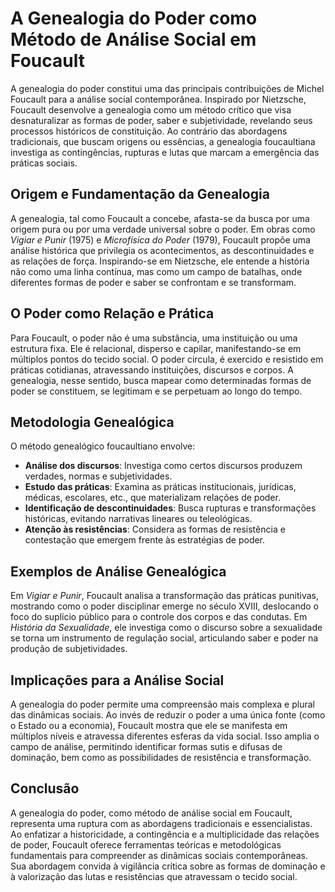 # A Genealogia do Poder como Método de Análise Social em Foucault

A genealogia do poder constitui uma das principais contribuições de Michel Foucault para a análise social contemporânea. Inspirado por Nietzsche, Foucault desenvolve a genealogia como um método crítico que visa desnaturalizar as formas de poder, saber e subjetividade, revelando seus processos históricos de constituição. Ao contrário das abordagens tradicionais, que buscam origens ou essências, a genealogia foucaultiana investiga as contingências, rupturas e lutas que marcam a emergência das práticas sociais.

## Origem e Fundamentação da Genealogia

A genealogia, tal como Foucault a concebe, afasta-se da busca por uma origem pura ou por uma verdade universal sobre o poder. Em obras como *Vigiar e Punir* (1975) e *Microfísica do Poder* (1979), Foucault propõe uma análise histórica que privilegia os acontecimentos, as descontinuidades e as relações de força. Inspirando-se em Nietzsche, ele entende a história não como uma linha contínua, mas como um campo de batalhas, onde diferentes formas de poder e saber se confrontam e se transformam.

## O Poder como Relação e Prática

Para Foucault, o poder não é uma substância, uma instituição ou uma estrutura fixa. Ele é relacional, disperso e capilar, manifestando-se em múltiplos pontos do tecido social. O poder circula, é exercido e resistido em práticas cotidianas, atravessando instituições, discursos e corpos. A genealogia, nesse sentido, busca mapear como determinadas formas de poder se constituem, se legitimam e se perpetuam ao longo do tempo.

## Metodologia Genealógica

O método genealógico foucaultiano envolve:

- **Análise dos discursos**: Investiga como certos discursos produzem verdades, normas e subjetividades.
- **Estudo das práticas**: Examina as práticas institucionais, jurídicas, médicas, escolares, etc., que materializam relações de poder.
- **Identificação de descontinuidades**: Busca rupturas e transformações históricas, evitando narrativas lineares ou teleológicas.
- **Atenção às resistências**: Considera as formas de resistência e contestação que emergem frente às estratégias de poder.

## Exemplos de Análise Genealógica

Em *Vigiar e Punir*, Foucault analisa a transformação das práticas punitivas, mostrando como o poder disciplinar emerge no século XVIII, deslocando o foco do suplício público para o controle dos corpos e das condutas. Em *História da Sexualidade*, ele investiga como o discurso sobre a sexualidade se torna um instrumento de regulação social, articulando saber e poder na produção de subjetividades.

## Implicações para a Análise Social

A genealogia do poder permite uma compreensão mais complexa e plural das dinâmicas sociais. Ao invés de reduzir o poder a uma única fonte (como o Estado ou a economia), Foucault mostra que ele se manifesta em múltiplos níveis e atravessa diferentes esferas da vida social. Isso amplia o campo de análise, permitindo identificar formas sutis e difusas de dominação, bem como as possibilidades de resistência e transformação.

## Conclusão

A genealogia do poder, como método de análise social em Foucault, representa uma ruptura com as abordagens tradicionais e essencialistas. Ao enfatizar a historicidade, a contingência e a multiplicidade das relações de poder, Foucault oferece ferramentas teóricas e metodológicas fundamentais para compreender as dinâmicas sociais contemporâneas. Sua abordagem convida à vigilância crítica sobre as formas de dominação e à valorização das lutas e resistências que atravessam o tecido social.
